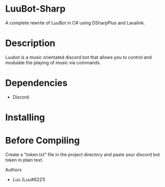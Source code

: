 # LuuBot-Sharp
A complete rewrite of LuuBot in C# using DSharpPlus and Lavalink.

# Description 
Luubot is a music orientated discord bot that allows you to control and modulate the playing of music via commands. 

# Dependencies
- Discord

# Installing 


# Before Compiling
Create a "token.txt" file in the project directory and paste your discord bot token in plain text.

Authors
- Luu (Luu#6221)
